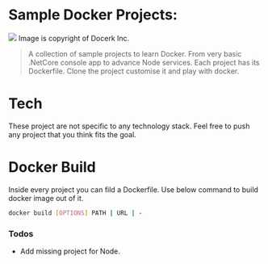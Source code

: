 # Sample Docker Projects:

[![](https://cdn-images-1.medium.com/max/1240/1*9hGvYE5jegHm1r_97gH-jQ.png)](https://www.docker.com/)
                                        Image is copyright of Docerk Inc.
                                        
                                        
>A collection of sample projects to learn Docker. From very basic .NetCore console app to advance Node services.
>Each project has its Dockerfile. Clone the project customise it and play with docker.

# Tech
These project are not specific to any technology stack. Feel free to push any project that you think fits the goal.


# Docker Build
Inside every project you can fild a Dockerfile. Use below command to build docker image out of it.
```sh
docker build [OPTIONS] PATH | URL | -
```
### Todos

 - Add missing project for Node.
